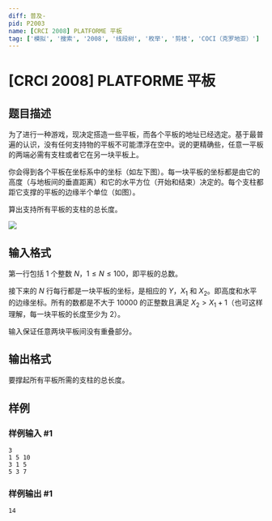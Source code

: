 ```yaml
---
diff: 普及-
pid: P2003
name: [CRCI 2008] PLATFORME 平板
tag: ['模拟', '搜索', '2008', '线段树', '枚举', '剪枝', 'COCI（克罗地亚）']
---
```

# [CRCI 2008] PLATFORME 平板
## 题目描述

为了进行一种游戏，现决定搭造一些平板，而各个平板的地址已经选定。基于最普遍的认识，没有任何支持物的平板不可能漂浮在空中。说的更精确些，任意一平板的两端必需有支柱或者它在另一块平板上。

你会得到各个平板在坐标系中的坐标（如左下图）。每一块平板的坐标都是由它的高度（与地板间的垂直距离）和它的水平方位（开始和结束）决定的。每个支柱都距它支撑的平板的边缘半个单位（如图）。

算出支持所有平板的支柱的总长度。

 ![](https://cdn.luogu.com.cn/upload/pic/994.png) 


## 输入格式

第一行包括 $1$ 个整数 $N$，$1 \le N \le 100$，即平板的总数。

接下来的 $N$ 行每行都是一块平板的坐标，是相应的 $Y$，$X_1$ 和 $X_2$。即高度和水平的边缘坐标。所有的数都是不大于 $10000$ 的正整数且满足 $X_2>X_1+1$（也可这样理解，每一块平板的长度至少为 $2$）。

输入保证任意两块平板间没有重叠部分。
## 输出格式

要撑起所有平板所需的支柱的总长度。

## 样例

### 样例输入 #1
```
3
1 5 10
3 1 5
5 3 7

```
### 样例输出 #1
```
14
```
